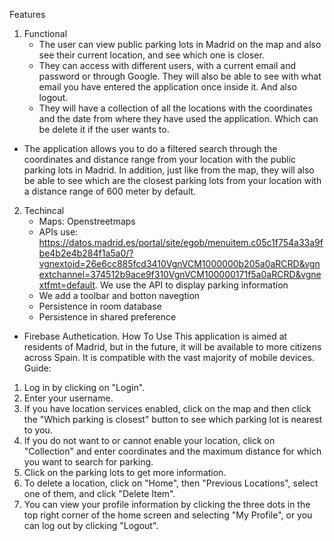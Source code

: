 Features
1. Functional
   - The user can view public parking lots in Madrid on the map and also see their current location, and see which one is closer. 
   - They can access with different users, with a current email and password or through Google. They will also be able to see with what email you have entered the application once inside it. And also logout. 
   - They will have a collection of all the locations with the coordinates and the date from where they have used the application. Which can be delete it if the user wants to.
-  The application allows you to do a filtered search through the coordinates and distance range from your location with the public parking lots in Madrid. In addition, just like from the map, they will also be able to see which are the closest parking lots from your location with a distance range of 600 meter by default. 
2. Techincal
   - Maps: Openstreetmaps
   - APIs use: https://datos.madrid.es/portal/site/egob/menuitem.c05c1f754a33a9fbe4b2e4b284f1a5a0/?vgnextoid=26e6cc885fcd3410VgnVCM1000000b205a0aRCRD&vgnextchannel=374512b9ace9f310VgnVCM100000171f5a0aRCRD&vgnextfmt=default. We use the API to display parking information
   - We add a toolbar and botton navegtion 
   - Persistence in room database
   - Persistence in shared preference
-  Firebase Authetication. 
How To Use
This application is aimed at residents of Madrid, but in the future, it will be available to more citizens across Spain. It is compatible with the vast majority of mobile devices.
Guide:
1. Log in by clicking on "Login".
2. Enter your username.
3. If you have location services enabled, click on the map and then click the "Which parking is closest" button to see which parking lot is nearest to you.
4. If you do not want to or cannot enable your location, click on "Collection" and enter coordinates and the maximum distance for which you want to search for parking.
5. Click on the parking lots to get more information.
6. To delete a location, click on "Home", then "Previous Locations", select one of them, and click "Delete Item".
7. You can view your profile information by clicking the three dots in the top right corner of the home screen and selecting "My Profile", or you can log out by clicking "Logout".

